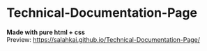 # Technical-Documentation-Page
<b> Made with pure html + css </b><br>
Preview: https://salahkai.github.io/Technical-Documentation-Page/
